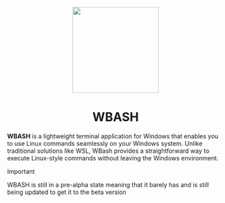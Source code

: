 <p align="center">
  <img src="https://github.com/MuffinLorde/wbash/blob/main/assets/logo.png" height="200">
  <h1 align="center">WBASH</h1>
</p>

**WBASH** is a lightweight terminal application for Windows that enables you to use Linux commands seamlessly on your Windows system. Unlike traditional solutions like WSL, WBash provides a straightforward way to execute Linux-style commands without leaving the Windows environment.

>[!IMPORTANT]
>WBASH is still in a pre-alpha state meaning that it barely has and is still being updated to get it to the beta version
